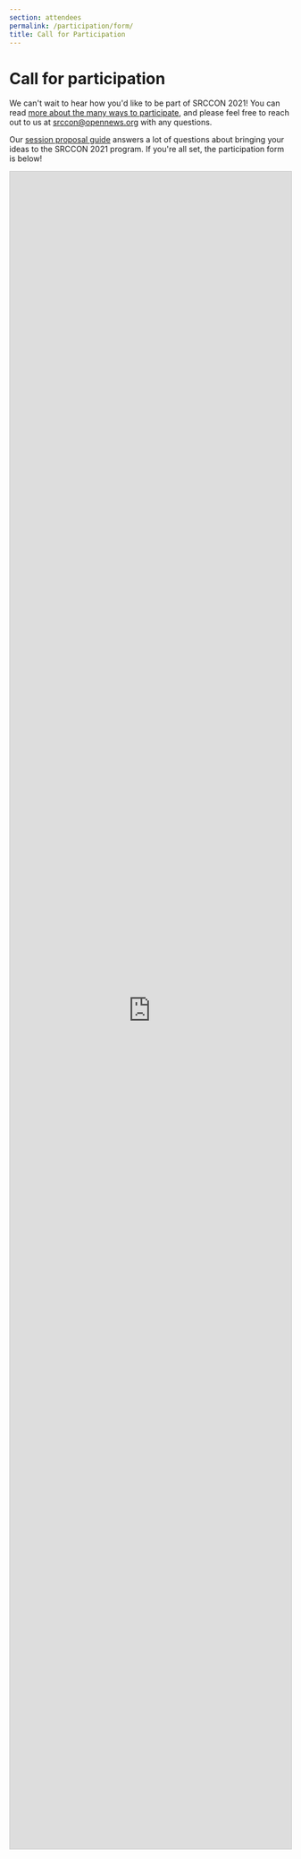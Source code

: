 ```yaml
---
section: attendees
permalink: /participation/form/
title: Call for Participation
---
```


# Call for participation

We can't wait to hear how you'd like to be part of SRCCON 2021! You can read [more about the many ways to participate](/attendees), and please feel free to reach out to us at [srccon@opennews.org](mailto:srccon@opennews.org) with any questions.

Our [session proposal guide](/sessions/proposal-guide/) answers a lot of questions about bringing your ideas to the SRCCON 2021 program. If you're all set, the participation form is below!

<script src="https://static.airtable.com/js/embed/embed_snippet_v1.js"></script><iframe class="airtable-embed airtable-dynamic-height" src="https://airtable.com/embed/shrAEINHVsJMmt73o?backgroundColor=green" frameborder="0" onmousewheel="" width="100%" height="2997" style="background: transparent; border: 1px solid #ccc;"></iframe>


<!-- SRCCON 2021 is officially sold out. Thank you so much for your interest. To get notified ASAP when we host our future SRCCON:TOPIC or annual SRCCON events, [sign up for our newsletter](https://opennews.us5.list-manage.com/subscribe?u=71c95e9a43708843d2fdc1f09&id=996e9290cc)! -->


